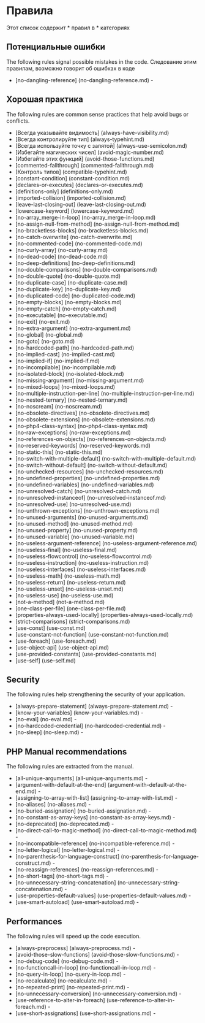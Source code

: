<!-- generated on 26-01-2015 10:0:37-->
# Правила

Этот список содержит * правил в * категориях

## Потенциальные ошибки

The following rules signal possible mistakes in the code.
Следование этим правилам, возможно говорит об ошибках в коде

 * [no-dangling-reference] (no-dangling-reference.md) - 

## Хорошая практика

The following rules are common sense practices that help avoid bugs or conflicts.

 * [Всегда указывайте видимость] (always-have-visibility.md) 
 * [Всегда контролируйте тип] (always-typehint.md) 
 * [Всегда используйте точку с запятой] (always-use-semicolon.md) 
 * [Избегайте магических чисел] (avoid-magic-number.md) 
 * [Избегайте этих функций] (avoid-those-functions.md) 
 * [commented-fallthrough] (commented-fallthrough.md) 
 * [Контроль типов] (compatible-typehint.md) 
 * [constant-condition] (constant-condition.md) 
 * [declares-or-executes] (declares-or-executes.md) 
 * [definitions-only] (definitions-only.md) 
 * [imported-collision] (imported-collision.md) 
 * [leave-last-closing-out] (leave-last-closing-out.md) 
 * [lowercase-keyword] (lowercase-keyword.md) 
 * [no-array_merge-in-loop] (no-array_merge-in-loop.md) 
 * [no-assign-null-from-method] (no-assign-null-from-method.md) 
 * [no-bracketless-blocks] (no-bracketless-blocks.md) 
 * [no-catch-overwrite] (no-catch-overwrite.md) 
 * [no-commented-code] (no-commented-code.md) 
 * [no-curly-array] (no-curly-array.md) 
 * [no-dead-code] (no-dead-code.md) 
 * [no-deep-definitions] (no-deep-definitions.md) 
 * [no-double-comparisons] (no-double-comparisons.md) 
 * [no-double-quote] (no-double-quote.md) 
 * [no-duplicate-case] (no-duplicate-case.md) 
 * [no-duplicate-key] (no-duplicate-key.md) 
 * [no-duplicated-code] (no-duplicated-code.md) 
 * [no-empty-blocks] (no-empty-blocks.md) 
 * [no-empty-catch] (no-empty-catch.md) 
 * [no-executable] (no-executable.md) 
 * [no-exit] (no-exit.md) 
 * [no-extra-argument] (no-extra-argument.md) 
 * [no-global] (no-global.md) 
 * [no-goto] (no-goto.md) 
 * [no-hardcoded-path] (no-hardcoded-path.md) 
 * [no-implied-cast] (no-implied-cast.md) 
 * [no-implied-if] (no-implied-if.md) 
 * [no-incompilable] (no-incompilable.md) 
 * [no-isolated-block] (no-isolated-block.md) 
 * [no-missing-argument] (no-missing-argument.md) 
 * [no-mixed-loops] (no-mixed-loops.md) 
 * [no-multiple-instruction-per-line] (no-multiple-instruction-per-line.md)
 * [no-nested-ternary] (no-nested-ternary.md)
 * [no-noscream] (no-noscream.md)
 * [no-obsolete-directives] (no-obsolete-directives.md) 
 * [no-obsolete-extensions] (no-obsolete-extensions.md)
 * [no-php4-class-syntax] (no-php4-class-syntax.md)
 * [no-raw-exceptions] (no-raw-exceptions.md)
 * [no-references-on-objects] (no-references-on-objects.md)
 * [no-reserved-keywords] (no-reserved-keywords.md)
 * [no-static-this] (no-static-this.md)
 * [no-switch-with-multiple-default] (no-switch-with-multiple-default.md)
 * [no-switch-without-default] (no-switch-without-default.md)
 * [no-unchecked-resources] (no-unchecked-resources.md)
 * [no-undefined-properties] (no-undefined-properties.md)
 * [no-undefined-variables] (no-undefined-variables.md)
 * [no-unresolved-catch] (no-unresolved-catch.md) 
 * [no-unresolved-instanceof] (no-unresolved-instanceof.md)
 * [no-unresolved-use] (no-unresolved-use.md) 
 * [no-unthrown-exceptions] (no-unthrown-exceptions.md) 
 * [no-unused-arguments] (no-unused-arguments.md) 
 * [no-unused-method] (no-unused-method.md) 
 * [no-unused-property] (no-unused-property.md) 
 * [no-unused-variable] (no-unused-variable.md) 
 * [no-useless-argument-reference] (no-useless-argument-reference.md) 
 * [no-useless-final] (no-useless-final.md) 
 * [no-useless-flowcontrol] (no-useless-flowcontrol.md) 
 * [no-useless-instruction] (no-useless-instruction.md) 
 * [no-useless-interfaces] (no-useless-interfaces.md) 
 * [no-useless-math] (no-useless-math.md) 
 * [no-useless-return] (no-useless-return.md) 
 * [no-useless-unset] (no-useless-unset.md) 
 * [no-useless-use] (no-useless-use.md) 
 * [not-a-method] (not-a-method.md) 
 * [one-class-per-file] (one-class-per-file.md)
 * [properties-always-used-locally] (properties-always-used-locally.md)
 * [strict-comparisons] (strict-comparisons.md) 
 * [use-const] (use-const.md)
 * [use-constant-not-function] (use-constant-not-function.md)
 * [use-foreach] (use-foreach.md)
 * [use-object-api] (use-object-api.md)
 * [use-provided-constants] (use-provided-constants.md) 
 * [use-self] (use-self.md)

## Security

The following rules help strengthening the security of your application.

 * [always-prepare-statement] (always-prepare-statement.md) - 
 * [know-your-variables] (know-your-variables.md) - 
 * [no-eval] (no-eval.md) - 
 * [no-hardcoded-credential] (no-hardcoded-credential.md) - 
 * [no-sleep] (no-sleep.md) - 

## PHP Manual recommendations

The following rules are extracted from the manual.

 * [all-unique-arguments] (all-unique-arguments.md) - 
 * [argument-with-default-at-the-end] (argument-with-default-at-the-end.md) - 
 * [assigning-to-array-with-list] (assigning-to-array-with-list.md) - 
 * [no-aliases] (no-aliases.md) - 
 * [no-buried-assignation] (no-buried-assignation.md) - 
 * [no-constant-as-array-keys] (no-constant-as-array-keys.md) - 
 * [no-deprecated] (no-deprecated.md) - 
 * [no-direct-call-to-magic-method] (no-direct-call-to-magic-method.md) - 
 * [no-incompatible-reference] (no-incompatible-reference.md) - 
 * [no-letter-logical] (no-letter-logical.md) - 
 * [no-parenthesis-for-language-construct] (no-parenthesis-for-language-construct.md) - 
 * [no-reassign-references] (no-reassign-references.md) - 
 * [no-short-tags] (no-short-tags.md) - 
 * [no-unnecessary-string-concatenation] (no-unnecessary-string-concatenation.md) - 
 * [use-properties-default-values] (use-properties-default-values.md) - 
 * [use-smart-autoload] (use-smart-autoload.md) - 

## Performances

The following rules will speed up the code execution.

 * [always-preprocess] (always-preprocess.md) - 
 * [avoid-those-slow-functions] (avoid-those-slow-functions.md) - 
 * [no-debug-code] (no-debug-code.md) - 
 * [no-functioncall-in-loop] (no-functioncall-in-loop.md) - 
 * [no-query-in-loop] (no-query-in-loop.md) - 
 * [no-recalculate] (no-recalculate.md) - 
 * [no-repeated-print] (no-repeated-print.md) - 
 * [no-unnecessary-conversion] (no-unnecessary-conversion.md) - 
 * [use-reference-to-alter-in-foreach] (use-reference-to-alter-in-foreach.md) - 
 * [use-short-assignations] (use-short-assignations.md) - 
